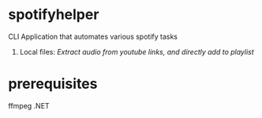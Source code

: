 # spotifyhelper
CLI Application that automates various spotify tasks
1. Local files:
*Extract audio from youtube links, and directly add to playlist*
# prerequisites
ffmpeg
.NET
